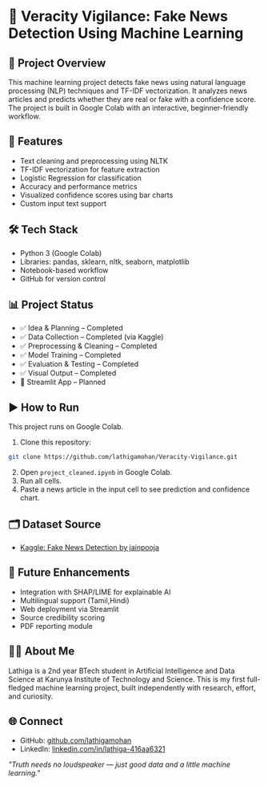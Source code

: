 # 🧠 Veracity Vigilance: Fake News Detection Using Machine Learning

## 📌 Project Overview
This machine learning project detects fake news using natural language processing (NLP) techniques and TF-IDF vectorization. It analyzes news articles and predicts whether they are real or fake with a confidence score. The project is built in Google Colab with an interactive, beginner-friendly workflow.

## 🚀 Features
- Text cleaning and preprocessing using NLTK
- TF-IDF vectorization for feature extraction
- Logistic Regression for classification
- Accuracy and performance metrics
- Visualized confidence scores using bar charts
- Custom input text support

## 🛠️ Tech Stack
- Python 3 (Google Colab)
- Libraries: pandas, sklearn, nltk, seaborn, matplotlib
- Notebook-based workflow
- GitHub for version control

## 📊 Project Status
- ✅ Idea & Planning – Completed
- ✅ Data Collection – Completed (via Kaggle)
- ✅ Preprocessing & Cleaning – Completed
- ✅ Model Training – Completed
- ✅ Evaluation & Testing – Completed
- ✅ Visual Output – Completed
- 🔄 Streamlit App – Planned

## ▶️ How to Run
This project runs on Google Colab.

1. Clone this repository:
```bash
git clone https://github.com/lathigamohan/Veracity-Vigilance.git
```
2. Open `project_cleaned.ipynb` in Google Colab.
3. Run all cells.
4. Paste a news article in the input cell to see prediction and confidence chart.

## 🗂️ Dataset Source
- [Kaggle: Fake News Detection by jainpooja](https://www.kaggle.com/datasets/jainpooja/fake-news-detection)

## 🌟 Future Enhancements
- Integration with SHAP/LIME for explainable AI
- Multilingual support (Tamil,Hindi)
- Web deployment via Streamlit
- Source credibility scoring
- PDF reporting module

## 👩‍🎓 About Me
Lathiga is a 2nd year BTech student in Artificial Intelligence and Data Science at Karunya Institute of Technology and Science. This is my first full-fledged machine learning project, built independently with research, effort, and curiosity.

## 🌐 Connect
- GitHub: [github.com/lathigamohan](https://github.com/lathigamohan)
- LinkedIn: [linkedin.com/in/lathiga-416aa6321](https://linkedin.com/in/lathiga-416aa6321)

_"Truth needs no loudspeaker — just good data and a little machine learning."_


  
